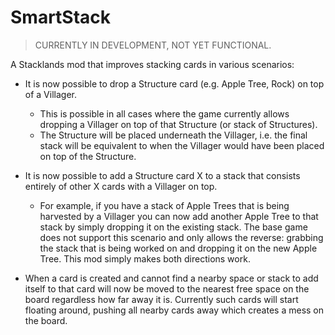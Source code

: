# SmartStack

> CURRENTLY IN DEVELOPMENT, NOT YET FUNCTIONAL.

A Stacklands mod that improves stacking cards in various scenarios:

-   It is now possible to drop a Structure card (e.g. Apple Tree, Rock) on top of a Villager.

    -   This is possible in all cases where the game currently allows dropping a Villager on top of that Structure (or stack of Structures).
    -   The Structure will be placed underneath the Villager, i.e. the final stack will be equivalent to when the Villager would have been placed on top of the Structure.

-   It is now possible to add a Structure card X to a stack that consists entirely of other X cards with a Villager on top.

    -   For example, if you have a stack of Apple Trees that is being harvested by a Villager you can now add another Apple Tree to that stack by simply dropping it on the existing stack. The base game does not support this scenario and only allows the reverse: grabbing the stack that is being worked on and dropping it on the new Apple Tree. This mod simply makes both directions work.

-   When a card is created and cannot find a nearby space or stack to add itself to that card will now be moved to the nearest free space on the board regardless how far away it is. Currently such cards will start floating around, pushing all nearby cards away which creates a mess on the board.
